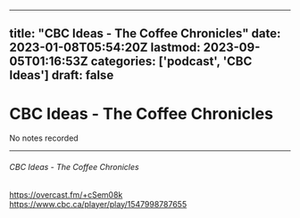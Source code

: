 
---
title: "CBC Ideas - The Coffee Chronicles"
date: 2023-01-08T05:54:20Z
lastmod: 2023-09-05T01:16:53Z
categories: ['podcast', 'CBC Ideas']
draft: false
---


# CBC Ideas - The Coffee Chronicles

No notes recorded

- - -
###### CBC Ideas - The Coffee Chronicles

https://overcast.fm/+cSem08k  
https://www.cbc.ca/player/play/1547998787655

<!-- #public #podcast #CBC Ideas# -->

<!-- {BearID:67ADA4F7-E692-42C5-9C53-5D0133E857D3-28016-00002D97C4BD3CAB} -->
